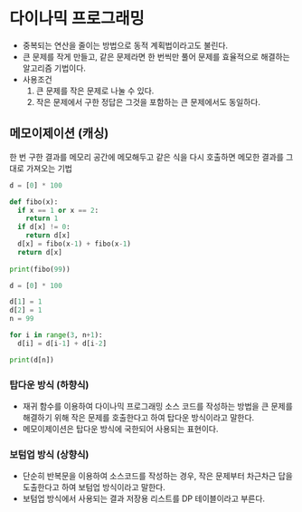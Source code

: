 # 다이나믹 프로그래밍
- 중복되는 연산을 줄이는 방법으로 동적 계획법이라고도 불린다.
- 큰 문제를 작게 만들고, 같은 문제라면 한 번씩만 풀어 문제를 효율적으로 해결하는 알고리즘 기법이다.
- 사용조건
  1. 큰 문제를 작은 문제로 나눌 수 있다.
  2. 작은 문제에서 구한 정답은 그것을 포함하는 큰 문제에서도 동일하다.

## 메모이제이션 (캐싱)
한 번 구한 결과를 메모리 공간에 메모해두고 같은 식을 다시 호출하면 메모한 결과를 그대로 가져오는 기법

``` python
d = [0] * 100

def fibo(x):
  if x == 1 or x == 2:
    return 1
  if d[x] != 0:
    return d[x]
  d[x] = fibo(x-1) + fibo(x-1)
  return d[x]
  
print(fibo(99))
```

``` python
d = [0] * 100

d[1] = 1
d[2] = 1
n = 99

for i in range(3, n+1):
  d[i] = d[i-1] + d[i-2]

print(d[n])
```

### 탑다운 방식 (하향식)
- 재귀 함수를 이용하여 다이나믹 프로그래밍 소스 코드를 작성하는 방법을 큰 문제를 해결하기 위해 작은 문제를 호출한다고 하여 탑다운 방식이라고 말한다.
- 메모이제이션은 탑다운 방식에 국한되어 사용되는 표현이다.

### 보텀업 방식 (상향식)
- 단순히 반복문을 이용하여 소스코드를 작성하는 경우, 작은 문제부터 차근차근 답을 도출한다고 하여 보텀업 방식이라고 말한다.
- 보텀업 방식에서 사용되는 결과 저장용 리스트를 DP 테이블이라고 부른다.
